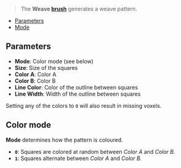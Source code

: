 > The **Weave [brush](Brush-Shaders)** generates a weave pattern.

- [Parameters](#parameters)
- [Mode](#mode)

## Parameters

- **Mode**: Color mode (see below)
- **Size**: Size of the squares
- **Color A**: Color A
- **Color B**: Color B
- **Line Color**: Color of the outline between squares
- **Line Width**: Width of the outline between squares

Setting any of the colors to `0` will also result in missing voxels.

## Color mode

**Mode** determines how the pattern is coloured.

- **`0`**: Squares are colored at random between _Color A_ and _Color B._
- **`1`**: Squares alternate between _Color A_ and _Color B._

